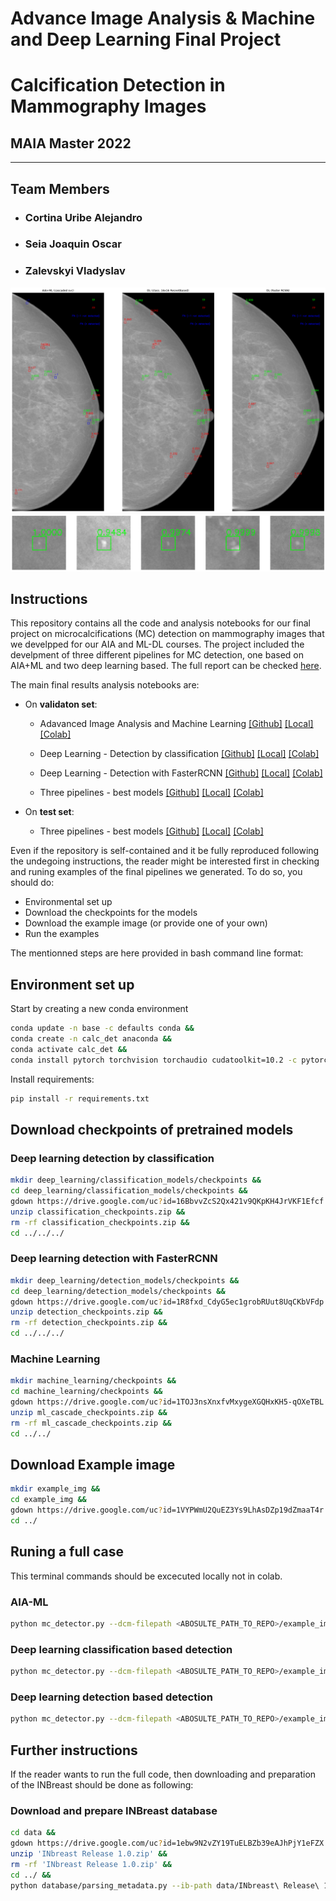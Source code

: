 # Advance Image Analysis & Machine and Deep Learning Final Project

# Calcification Detection in Mammography Images

## MAIA Master 2022

---------------------------------------

## Team Members

- ### Cortina Uribe Alejandro

- ### Seia Joaquin Oscar

- ### Zalevskyi Vladyslav

![alt text](header2.png)
![alt text](header.png)

## Instructions

This repository contains all the code and analysis notebooks for our final project on microcalcifications (MC) detection on mammography images that we develpped for our AIA and ML-DL courses. The project included the develpment of three different pipelines for MC detection, one based on AIA+ML and two deep learning based. The full report can be checked [here](Calcification_detection_in_mammograms.pdf).

The main final results analysis notebooks are:

- On **validaton set**:
  
  - Adavanced Image Analysis and Machine Learning [[Github]](https://github.com/joaco18/calc-det/blob/dev/notebooks/detection_by_aia_plus_ml_analysis.ipynb) [[Local]](notebooks/detection_by_aia_plus_ml_analysis.ipynb) [[Colab]](https://drive.google.com/file/d/10OpnnU_tamRR67rVDut-LJk-t_XquSB-/view?usp=sharing)
  
  - Deep Learning - Detection by classification [[Github]](https://github.com/joaco18/calc-det/blob/dev/notebooks/colab/detection_by_classification_analysis.ipynb) [[Local]](notebooks/colab/detection_by_classification_analysis.ipynb) [[Colab]](https://drive.google.com/file/d/1AWCJ6cJ4WUwjlqRBLi-nMO3oFgktHwLK/view?usp=sharing)
  
  - Deep Learning - Detection with FasterRCNN [[Github]](https://github.com/joaco18/calc-det/blob/dev/notebooks/colab/detection_by_fasterrcnn_analysis.ipynb) [[Local]](notebooks/colab/detection_by_fasterrcnn_analysis.ipynb) [[Colab]](https://drive.google.com/file/d/1AVHFq1pSnsYScXIPzkyB10KvWjP8E8Iy/view?usp=sharing)

  - Three pipelines - best models  [[Github]](https://github.com/joaco18/calc-det/blob/dev/notebooks/colab/final_comparison_between_all_methods_val_set.ipynb) [[Local]](notebooks/colab/final_comparison_between_all_methods_val_set.ipynb) [[Colab]](https://drive.google.com/file/d/1A2pJF2j0E96u0dr2KYZRcozfLsVzNKal/view?usp=sharing)

- On **test set**:
  - Three pipelines - best models [[Github]](https://github.com/joaco18/calc-det/blob/dev/notebooks/colab/final_comparison_between_all_methods_test_set.ipynb) [[Local]](notebooks/colab/final_comparison_between_all_methods_test_set.ipynb) [[Colab]](https://drive.google.com/file/d/1A36xrh9LQbUWZqNoSbq5VlpBhIegwZ6u/view?usp=sharing)

Even if the repository is self-contained and it be fully reproduced following the undegoing instructions, the reader might be interested first in checking and runing examples of the final pipelines we generated. To do so, you should do:

- Environmental set up
- Download the checkpoints for the models
- Download the example image (or provide one of your own)
- Run the examples

The mentionned steps are here provided in bash command line format:

## Environment set up

Start by creating a new conda environment

```bash
conda update -n base -c defaults conda &&
conda create -n calc_det anaconda &&
conda activate calc_det &&
conda install pytorch torchvision torchaudio cudatoolkit=10.2 -c pytorch
```

Install requirements:

```bash
pip install -r requirements.txt
```

## Download checkpoints of pretrained models

### Deep learning detection by classification

```bash
mkdir deep_learning/classification_models/checkpoints &&
cd deep_learning/classification_models/checkpoints &&
gdown https://drive.google.com/uc?id=16BbvvZcS2Qx421v9QKpKH4JrVKF1Efcf &&
unzip classification_checkpoints.zip &&
rm -rf classification_checkpoints.zip &&
cd ../../../
```

### Deep learning detection with FasterRCNN

```bash
mkdir deep_learning/detection_models/checkpoints &&
cd deep_learning/detection_models/checkpoints &&
gdown https://drive.google.com/uc?id=1R8fxd_CdyG5ec1grobRUut8UqCKbVFdp &&
unzip detection_checkpoints.zip &&
rm -rf detection_checkpoints.zip &&
cd ../../../
```

### Machine Learning

```bash
mkdir machine_learning/checkpoints &&
cd machine_learning/checkpoints &&
gdown https://drive.google.com/uc?id=1TOJ3nsXnxfvMxygeXGQHxKH5-qOXeTBL &&
unzip ml_cascade_checkpoints.zip &&
rm -rf ml_cascade_checkpoints.zip &&
cd ../../
```

## Download Example image

```bash
mkdir example_img &&
cd example_img &&
gdown https://drive.google.com/uc?id=1VYPWmU2QuEZ3Ys9LhAsDZp19dZmaaT4r &&
cd ../
```

## Runing a full case

This terminal commands should be excecuted locally not in colab.

### AIA-ML

```bash
python mc_detector.py --dcm-filepath <ABOSULTE_PATH_TO_REPO>/example_img/24065734_5291e1aee2bbf5df_MG_L_CC_ANON.dcm --detector-type 'aia_ml' --ouput-path /<ABOSULTE_PATH_TO_REPO>/example_img/ --store-csv --v
```

### Deep learning classification based detection

```bash
python mc_detector.py --dcm-filepath <ABOSULTE_PATH_TO_REPO>/example_img/24065734_5291e1aee2bbf5df_MG_L_CC_ANON.dcm --detector-type 'classification_dl' --ouput-path /<ABOSULTE_PATH_TO_REPO>/example_img/ --store-csv --v --batch-size 224
```

### Deep learning detection based detection

```bash
python mc_detector.py --dcm-filepath <ABOSULTE_PATH_TO_REPO>/example_img/24065734_5291e1aee2bbf5df_MG_L_CC_ANON.dcm --detector-type 'detection_dl' --ouput-path /<ABOSULTE_PATH_TO_REPO>/example_img/ --store-csv --v --batch-size 1
```

## Further instructions

If the reader wants to run the full code, then downloading and preparation of the INBreast should be done as following:

### Download and prepare INBreast database

```bash
cd data &&
gdown https://drive.google.com/uc?id=1ebw9N2vZY19TuELBZb39eAJhPjY1eFZX &&
unzip 'INbreast Release 1.0.zip' &&
rm -rf 'INbreast Release 1.0.zip' &&
cd ../ &&
python database/parsing_metadata.py --ib-path data/INbreast\ Release\ 1.0/ --rp --cb --pect-musc-mask
```

<!-- #### Suggestion for contributers

- numpy docstring format
- flake8 lintern
- useful VSCode extensions:
  - autoDocstring
  - Python Docstring Generator
  - GitLens -->
